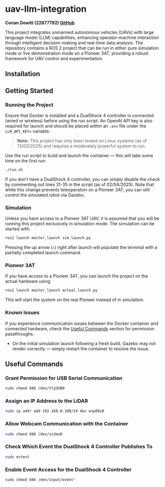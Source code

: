 # uav-llm-integration

**Conan Dewitt (22877792) [GitHub](https://github.com/conanpodewitt)**

This project integrates unmanned autonomous vehicles (UAVs) with large language model (LLM) capabilities, enhancing operator-machine interaction through intelligent decision-making and real-time data analysis. The repository contains a ROS 2 project that can be run in either pure simulation mode or live demonstration mode on a Pioneer 3AT, providing a robust framework for UAV control and experimentation.

## Installation

## Getting Started

### Running the Project

Ensure that Docker is installed and a DualShock 4 controller is connected (wired or wireless) before using the run script. An OpenAI API key is also required for launch and should be placed within an `.env` file under the `LLM_API_KEY=` variable.

> **Note:** This project has only been tested on Linux systems (as of 13/03/2025) and requires a moderately powerful system to run.

Use the run script to build and launch the container — this will take some time on the first run:

```bash
./run.sh
```

If you don't have a DualShock 4 controller, you can simply disable the check by commenting out lines 31-35 in the script (as of 02/04/2025). Note that while this change prevents teleoperation on a Pioneer 3AT, you can still control the simulated robot via Gazebo.

### Simulation

Unless you have access to a Pioneer 3AT UAV, it is assumed that you will be running this project exclusively in simulation mode. The simulation can be started with:

```bash
ros2 launch master_launch sim.launch.py
```

Pressing the up arrow (`↑`) right after launch will populate the terminal with a partially completed launch command.

### Pioneer 3AT

If you have access to a Pioneer 3AT, you can launch the project on the actual hardware using:

```bash
ros2 launch master_launch actual.launch.py
```

This will start the system on the real Pioneer instead of in simulation.

### Known Issues

If you experience communication issues between the Docker container and connected hardware, check the [Useful Commands](#useful-commands) section for permission passthroughs.
- On the initial simulation launch following a fresh build, Gazebo may not render correctly — simply restart the container to resolve the issue.

## Useful Commands

### Grant Permission for USB Serial Communication
```bash
sudo chmod 666 /dev/ttyUSB0
```

### Assign an IP Address to the LiDAR
```bash
sudo ip addr add 192.168.0.100/24 dev enp89s0
```

### Allow Webcam Communication with the Container
```bash
sudo chmod 666 /dev/video0
```

### Check Which Event the DualShock 4 Controller Publishes To
```bash
sudo evtest
```

### Enable Event Access for the DualShock 4 Controller
```bash
sudo chmod 666 /dev/input/event*
```